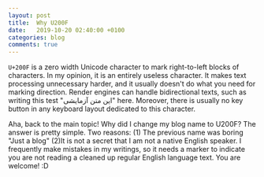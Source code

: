 ```yaml
---
layout: post
title:  Why U200F
date:   2019-10-20 02:40:00 +0100
categories: blog
comments: true
---
```


`U+200F` is a zero width Unicode character to mark right-to-left blocks of characters.
In my opinion, it is an entirely useless character. It makes text processing unnecessary harder, and it usually doesn't do what you need for marking direction. Render engines can handle bidirectional texts, such as writing this test "این متن آزمایشی" here. Moreover, there is usually no key button in any keyboard layout dedicated to this character.

Aha, back to the main topic! Why did I change my blog name to U200F?
The answer is pretty simple. Two reasons:
(1) The previous name was boring "Just a blog"
(2)It is not a secret that I am not a native English speaker. I frequently make mistakes in my writings, so it needs a marker to indicate you are not reading a cleaned up regular English language text. You are welcome! :D

